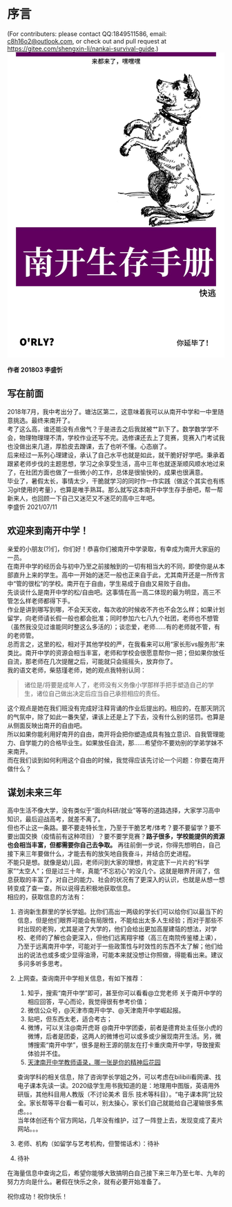 # 序言

(For contributers: please contact QQ:1849511586, email: c8h16o2@outlook.com, or check out and pull request at https://gitee.com/shengxin-li/nankai-survival-guide.) ![封面](.gitbook/assets/cover.jpg)

**作者 201803 李盛忻**

## 写在前面

2018年7月，我中考出分了。塘沽区第二，这意味着我可以从南开中学和一中里随意挑选。最终来南开了。\
考了这么高，谁还能没有点傲气？于是进去之后我就被艹趴下了。数学数学学不会，物理物理理不清，学校作业还写不完。选修课还去上了竞赛，竞赛入门考试我也没做出来几道，厚脸皮去蹭课，去了也听不懂。心态崩了。\
后来经过一系列心理建设，承认了自己水平也就是如此，就干脆好好学吧。秉承着跟紧老师步伐的主题思想，学习之余享受生活，高中三年也就逐渐顺风顺水地过来了，在社团方面也做了一些微小的工作，总体是很愉快的，成果也很满意。\
毕业了，暑假太长，事情太少，干脆就学习的同时作一作实践（做这个其实也有练习git使用的考量），也算是唯手熟耳。那么就写这本南开中学生存手册吧，帮一帮新来人，也回顾一下自己又迷茫又不迷茫的高中三年吧。\
李盛忻 2021/07/11

## 欢迎来到南开中学！

亲爱的小朋友(?)们，你们好！恭喜你们被南开中学录取，有幸成为南开大家庭的一员。\
在南开中学的经历会与初中乃至之前接触到的一切有相当大的不同，即使你是从本部直升上来的学生。高中一开始的迷茫一般也正来自于此，尤其南开还是一所传言中“管的很松”的学校。南开在于自由，学生易成于自由又易败于自由。\
先谈谈什么是南开中学的松/自由吧。这事情在高一高二体现的最为明显，高三不管怎么样老师都得下手。\
作业是讲到哪写到哪，不会天天收，每次收的时候收不齐也不会怎么样；如果计划留学，向老师请长假一般也都会批准；同时参加六七八九个社团，老师也不想管（虽然我没见过谁能同时整这么多活的）；谈恋爱，老师……有的老师就不管，有的老师管。\
总而言之，这里的松，相对于其他学校的严，在我看来可以用“家长形vs服务形”来类比。南开中学的资源会相当丰富，老师和学校会很愿意帮你一把；但如果你放任自流，那老师在几次提醒之后，可能就只会摇摇头，放弃你了。\
我的语文老师，柴慈瑾老师，她的观点我特别认同：

> 诸位是/将要是成年人了，老师没有义务像小学那样手把手塑造自己的学生，诸位自己做出决定后应当自己承担相应的责任。

这个观点是她在我们班没有完成好注释背诵的作业后提出的。相应的，在那天阴沉的气氛中，除了如此一番失望，课该上还是上了下去，没有什么别的惩罚。也算是从侧面反映出南开的自由吧。\
所以如果你能利用好南开的自由，南开将会把你塑造成具有独立意识、自我管理能力、自学能力的合格毕业生。如果放任自流，那……希望你不要劝别的学弟学妹不来南开。\
而在我们谈到如何利用这个自由的时候，我觉得应该先讨论一个问题：你要在南开做什么？

## 谋划未来三年

高中生活不像大学，没有类似于“面向科研/就业”等等的道路选择，大家学习高中知识，最后迎战高考，就差不离了。\
但也不止这一条路。要不要走特长生，乃至于干脆艺考/体考？要不要留学？要不要出国交换（疫情前有这种项目）？要不要学竞赛？**路子很多，学校能提供的资源也会相当丰富，但都需要你自己去争取。** 再往前倒一步说，你得先想明白，自己接下来三年要做什么，才能去有的放矢地自我奋斗，并结合历史进程。\
不能只是想。就像是幼儿园，老师问到大家的理想，肯定底下一片片的“科学家”“太空人”；但是过三十年，真能“不忘初心”的没几个。这就是眼界开阔了，信息获取的丰富了，对自己的能力、社会的状况有了更深入的认识，也就是从想一想转变成了查一查。所以说得去积极地获取信息。\
相应的，获取信息的方法有：

1. 咨询新生群里的学长学姐。比你们高出一两级的学长们可以给你们以最当下的信息，但是他们眼界可能会有局限性，不能给出太多人生经验；而对于那些不时出现的老狗，尤其是进了大学的，他们会给出更加高屋建瓴的想法，对学校、老师的了解也会更深入，但他们远离翔宇楼（高三在南院传鉴楼上课），乃至于远离南开中学，可能对于一些政策性与时效性的东西不太了解；他们给出的说法也或多或少显得油滑，可能本来就没想让你照做，得能看出来。建议多问多听多思考。
2.  上网查。查询南开中学相关信息，有如下推荐：

    1. 知乎，搜索“南开中学”即可，甚至你可以看看@立党老师 关于南开中学的相应回答，平心而论，我觉得很有参考价值；
    2. 微信公众号，@天津市南开中学、@天津南开中学崛起报。
    3. 贴吧，但东西太老，适合考古；
    4. 微博，可以关注@南开虎哥 @南开中学团委，前者是德育处主任张小虎的微博，后者是团委，这两人的微博也可以或多或少展现南开生活。另，微博搜索“南开中学”，很多是粉王源的朋友在打卡重庆南开中学，导致搜索体验并不佳。
    5. [天津南开中学教师语录，哪一张是你的精神后花园](http://blog.sina.com.cn/s/blog\_5a3406920102veyh.html)

    查询学科的相关信息，除了咨询学长学姐之外，可以考虑在bilibili看网课、找电子课本先读一读。2020级学生用书我知道的是：地理用中图版，英语用外研版，其他科目用人教版（不讨论美术 音乐 技术等科目）。“电子课本网”比较全。家长帮等平台看一看可以，别太操心，家长们自己就能给自己灌输很多焦虑。。。\
    当年体创还有个官方网站，几年没有维护，过了一阵登上去，发现变成了麦片网站。。。
3. 老师、机构（如留学与艺考机构，但警惕话术）：待补
4. 待补

在海量信息中查询之后，希望你能够大致搞明白自己接下来三年乃至七年、九年的努力方向是什么。暑假在快乐之余，就有必要开始准备了。

祝你成功！祝你快乐！

